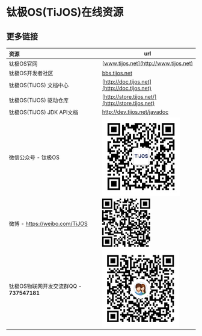# 钛极OS(TiJOS)在线资源

## 更多链接

| 资源                                     | url                                               |
| :--------------------------------------- | ------------------------------------------------- |
| 钛极OS官网                               | [www.tijos.net](http://www.tijos.net)             |
| 钛极OS开发者社区                         | [bbs.tijos.net](http://bbs.tijos.net)             |
| 钛极OS(TiJOS) 文档中心                   | [http://doc.tijos.net](http://doc.tijos.net)      |
| 钛极OS(TiJOS) 驱动仓库                   | [http://store.tijos.net/](http://store.tijos.net) |
| 钛极OS(TiJOS) JDK API文档                | <http://dev.tijos.net/javadoc>                    |
| 微信公众号 - 钛极OS                      | ![WeiXin](./img/TIJOS_WEIXIN.jpg)                 |
| 微博 - <https://weibo.com/TiJOS>         | ![WeiBo](./img/TIJOS_WeiBO.png)                   |
| 钛极OS物联网开发交流群QQ - **737547181** | ![QQ](./img/TIJOS_QQ.png)                         |

